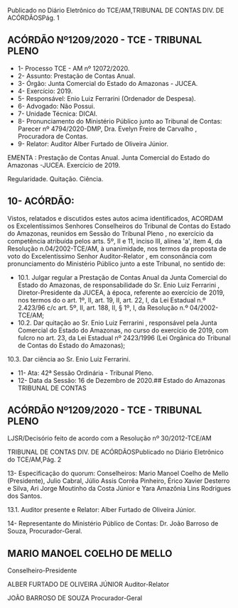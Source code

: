 Publicado  no  Diário  Eletrônico do TCE/AM,TRIBUNAL DE CONTAS DIV. DE ACÓRDÃOSPág. 1

## ACÓRDÃO Nº1209/2020 - TCE - TRIBUNAL PLENO

- 1- Processo TCE - AM nº 12072/2020.
- 2- Assunto: Prestação de Contas Anual.
- 3- Órgão: Junta Comercial do Estado do Amazonas - JUCEA.
- 4- Exercício: 2019.
- 5- Responsável: Enio Luiz Ferrarini (Ordenador de Despesa).
- 6- Advogado: Não Possui.
- 7- Unidade Técnica: DICAI.
- 8- Pronunciamento  do  Ministério  Público  junto  ao  Tribunal  de  Contas: Parecer  nº 4794/2020-DMP, Dra. Evelyn Freire de Carvalho , Procuradora de Contas.
- 9- Relator: Auditor Alber Furtado de Oliveira Júnior.

EMENTA : Prestação de Contas Anual. Junta Comercial do Estado do Amazonas -JUCEA. Exercício de 2019.

Regularidade. Quitação. Ciência.

## 10-  ACÓRDÃO:

Vistos, relatados e discutidos estes autos acima identificados, ACORDAM os Excelentíssimos Senhores Conselheiros do Tribunal de Contas do Estado do Amazonas, reunidos em Sessão do Tribunal Pleno , no exercício da competência atribuída pelos arts. 5º, II e 11, inciso III, alínea 'a', item 4, da Resolução n.04/2002-TCE/AM, à unanimidade, nos termos da proposta de voto do Excelentíssimo Senhor Auditor-Relator , em consonância com pronunciamento do Ministério Público junto a este Tribunal, no sentido de:

- 10.1. Julgar  regular a  Prestação  de  Contas  Anual  da  Junta  Comercial  do Estado  do  Amazonas,  de  responsabilidade  do Sr.  Enio  Luiz  Ferrarini , Diretor-Presidente  da  JUCEA,  à  época,  referente  ao  exercício  de  2019, nos termos do o art. 1º, II, art. 19, II, art. 22, I, da Lei Estadual n.º 2.423/96 c/c art. 5º, II, art. 188, II, § 1º, I, da Resolução n.º 04/2002-TCE/AM;
- 10.2. Dar quitação ao Sr. Enio  Luiz  Ferrarini , responsável  pela  Junta Comercial do Estado do Amazonas, no curso do exercício de 2019, com fulcro no art. 23, da Lei Estadual nº 2423/1996 (Lei Orgânica do Tribunal de Contas do Estado do Amazonas);

10.3. Dar ciência ao Sr. Enio Luiz Ferrarini.

- 11-  Ata: 42ª Sessão Ordinária - Tribunal Pleno.
- 12-  Data da Sessão: 16 de Dezembro de 2020.## Estado do Amazonas TRIBUNAL DE CONTAS

## ACÓRDÃO Nº1209/2020 - TCE - TRIBUNAL PLENO

LJSR/Decisório feito de acordo com a Resolução nº 30/2012-TCE/AM

TRIBUNAL DE CONTAS DIV. DE ACÓRDÃOSPublicado  no  Diário  Eletrônico do TCE/AM,Pág. 2

13-  Especificação do quorum: Conselheiros: Mario Manoel Coelho de Mello (Presidente), Julio Cabral, Júlio Assis Corrêa Pinheiro, Érico Xavier Desterro e Silva, Ari Jorge Moutinho da Costa Júnior e Yara Amazônia Lins Rodrigues dos Santos.

13.1. Auditor presente e Relator: Alber Furtado de Oliveira Júnior.

14-  Representante  do  Ministério  Público  de  Contas: Dr. João  Barroso  de  Souza, Procurador-Geral.

## MARIO MANOEL COELHO DE MELLO

Conselheiro-Presidente

ALBER FURTADO DE OLIVEIRA JÚNIOR Auditor-Relator

JOÃO BARROSO DE SOUZA Procurador-Geral